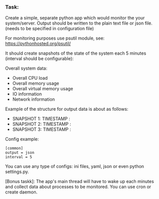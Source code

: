 ### Task:
Create a simple, separate python app which would monitor the your system/server.
Output should be written to the plain text file or json file.(needs to be specified in configuration
file)

For monitoring purposes use psutil module, see: https://pythonhosted.org/psutil/

It should create snapshots of the state of the system each 5 minutes (interval should be
configurable):

Overall system data:
- Overall CPU load
- Overall memory usage
- Overall virtual memory usage
- IO information
- Network information

Example of the structure for output data is about as follows:
- SNAPSHOT 1: TIMESTAMP : <columns for system wide data>
- SNAPSHOT 2: TIMESTAMP : <columns for system wide data>
- SNAPSHOT 3: TIMESTAMP : <columns for system wide data>

Config example:
```
[common]
output = json
interval = 5
```
You can use any type of configs: ini files, yaml, json or even python settings.py.

[Bonus taskk]: The app's main thread will have to wake up each <x> minutes and collect data
about processes to be monitored. You can use cron or create daemon.